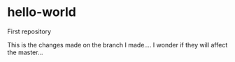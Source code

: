 # hello-world
First repository

This is the changes made on the branch I made.... I wonder if they will affect the master...
